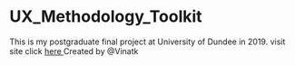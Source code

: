 # UX_Methodology_Toolkit
This is my postgraduate final project at University of Dundee in 2019. 
visit site click <a href=http://94.2.88.248/> here </a> 
Created by @Vinatk 
